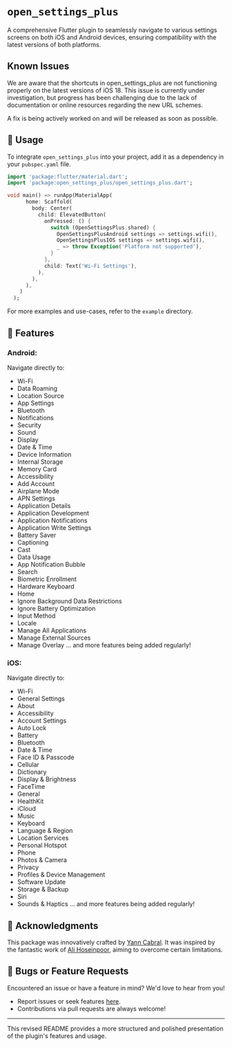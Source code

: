 # `open_settings_plus`

A comprehensive Flutter plugin to seamlessly navigate to various settings screens on both iOS and Android devices, ensuring compatibility with the latest versions of both platforms.

## Known Issues

We are aware that the shortcuts in open_settings_plus are not functioning properly on the latest versions of iOS 18. This issue is currently under investigation, but progress has been challenging due to the lack of documentation or online resources regarding the new URL schemes.

A fix is being actively worked on and will be released as soon as possible.


## 🚀 Usage

To integrate `open_settings_plus` into your project, add it as a dependency in your `pubspec.yaml` file.

```dart
import 'package:flutter/material.dart';
import 'package:open_settings_plus/open_settings_plus.dart';

void main() => runApp(MaterialApp(
      home: Scaffold(
        body: Center(
          child: ElevatedButton(
            onPressed: () {
              switch (OpenSettingsPlus.shared) {
                OpenSettingsPlusAndroid settings => settings.wifi(),
                OpenSettingsPlusIOS settings => settings.wifi(),
                _ => throw Exception('Platform not supported'),
              }
            },
            child: Text('Wi-Fi Settings'),
          ),
        ),
      ),
    )
  );
```

For more examples and use-cases, refer to the `example` directory.

## 🌟 Features

### Android:

Navigate directly to:

- Wi-Fi
- Data Roaming
- Location Source
- App Settings
- Bluetooth
- Notifications
- Security
- Sound
- Display
- Date & Time
- Device Information
- Internal Storage
- Memory Card
- Accessibility
- Add Account
- Airplane Mode
- APN Settings
- Application Details
- Application Development
- Application Notifications
- Application Write Settings
- Battery Saver
- Captioning
- Cast
- Data Usage
- App Notification Bubble
- Search
- Biometric Enrollment
- Hardware Keyboard
- Home
- Ignore Background Data Restrictions
- Ignore Battery Optimization
- Input Method
- Locale
- Manage All Applications
- Manage External Sources
- Manage Overlay
... and more features being added regularly!

### iOS:

Navigate directly to:

- Wi-Fi
- General Settings
- About
- Accessibility
- Account Settings
- Auto Lock
- Battery
- Bluetooth
- Date & Time
- Face ID & Passcode
- Cellular
- Dictionary
- Display & Brightness
- FaceTime
- General
- HealthKit
- iCloud
- Music
- Keyboard
- Language & Region
- Location Services
- Personal Hotspot
- Phone
- Photos & Camera
- Privacy
- Profiles & Device Management
- Software Update
- Storage & Backup
- Siri
- Sounds & Haptics
... and more features being added regularly!

## 🙏 Acknowledgments

This package was innovatively crafted by [Yann Cabral](https://github.com/yanncabral). It was inspired by the fantastic work of [Ali Hoseinpoor](https://github.com/AliHoseinpoor/open_settings), aiming to overcome certain limitations.

## 🐞 Bugs or Feature Requests

Encountered an issue or have a feature in mind? We'd love to hear from you!

- Report issues or seek features [here](https://github.com/yanncabral/open_settings_plus/issues/new).
- Contributions via pull requests are always welcome!

---

This revised README provides a more structured and polished presentation of the plugin's features and usage.

